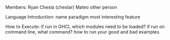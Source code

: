Members:
Ryan Chesla (cheslar)
Mateo 
other person

Language Introduction:
name
paradigm
most interesting feature

How to Execute:
if run in GHCI, which modules need to be loaded?
if run on command line, what command?
how to run your good and bad examples.
